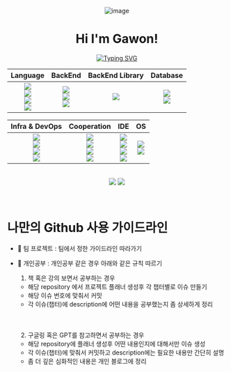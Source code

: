 <div align="center">

![image](https://github.com/user-attachments/assets/5a87422e-3c99-433d-83c6-3bf7fb13f2cb)

# Hi I'm Gawon!
<p align="center">
  <a href="https://git.io/typing-svg">
    <img src="https://readme-typing-svg.demolab.com?font=Fira+Code&weight=500&size=24&pause=1000&color=36BCF7FF&background=FFFFFF00&center=true&vCenter=true&repeat=false&width=600&lines=Purposeful+Thinking,+Meaningful+Building" alt="Typing SVG" />
  </a>
</p>


<table align="center">
  <thead>
    <tr>
      <th>Language</th>
      <th>BackEnd</th>
      <th>BackEnd Library</th>
      <th>Database</th>
    </tr>
  </thead>
  <tbody align="center">
    <tr>
      <td>
        <img src="https://img.shields.io/badge/JavaScript-F7DF1E?style=for-the-badge&logo=javascript&logoColor=black" /><br/>
        <img src="https://img.shields.io/badge/TypeScript-3178C6?style=for-the-badge&logo=typescript&logoColor=white" /><br/>
        <img src="https://img.shields.io/badge/Java-007396?style=for-the-badge&logo=java&logoColor=white" /><br/>
        <img src="https://img.shields.io/badge/Python-3776AB?style=for-the-badge&logo=python&logoColor=white" />
      </td>
      <td>
        <img src="https://img.shields.io/badge/spring%20boot-6DB33F?style=for-the-badge&logo=springboot&logoColor=white" /><br/>
        <img src="https://img.shields.io/badge/NestJS-E0234E?style=for-the-badge&logo=nestjs&logoColor=white" /><br/>
        <img src="https://img.shields.io/badge/FastAPI-009688?style=for-the-badge&logo=fastapi&logoColor=white" />
      </td>
      <td>
        <img src="https://img.shields.io/badge/TypeORM-FFA500?style=for-the-badge&logo=typeorm&logoColor=white" />
      </td>
      <td>
        <img src="https://img.shields.io/badge/MySQL-4479A1?style=for-the-badge&logo=mysql&logoColor=white" /><br/>
        <img src="https://img.shields.io/badge/MongoDB-47A248?style=for-the-badge&logo=mongodb&logoColor=white" />
      </td>
    </tr>
  </tbody>
</table>

<!-- 🔧 2nd Row: Infra / Cooperation / IDE / OS -->

<table align="center">
  <thead>
    <tr>
      <th>Infra & DevOps</th>
      <th>Cooperation</th>
      <th>IDE</th>
      <th>OS</th>
    </tr>
  </thead>
  <tbody align="center">
    <tr>
      <td>
        <img src="https://img.shields.io/badge/AWS-232F3E?style=for-the-badge&logo=amazonaws&logoColor=white" /><br/>
        <img src="https://img.shields.io/badge/AWS%20EC2-FF9900?style=for-the-badge&logo=amazonec2&logoColor=white" /><br/>
        <img src="https://img.shields.io/badge/GitHub%20Actions-2088FF?style=for-the-badge&logo=githubactions&logoColor=white" /><br/>
        <img src="https://img.shields.io/badge/Docker-2496ED?style=for-the-badge&logo=docker&logoColor=white" />
      </td>
      <td>
        <img src="https://img.shields.io/badge/Git-F05032?style=for-the-badge&logo=git&logoColor=white" /><br/>
        <img src="https://img.shields.io/badge/GitHub-181717?style=for-the-badge&logo=github&logoColor=white" /><br/>
        <img src="https://img.shields.io/badge/GitKraken-179287?style=for-the-badge&logo=gitkraken&logoColor=white" /><br/>
        <img src="https://img.shields.io/badge/Notion-000000?style=for-the-badge&logo=notion&logoColor=white" />
      </td>
      <td>
        <img src="https://img.shields.io/badge/VSCode-007ACC?style=for-the-badge&logo=visualstudiocode&logoColor=white" /><br/>
        <img src="https://img.shields.io/badge/IntelliJ IDEA-000000?style=for-the-badge&logo=intellijidea&logoColor=white" /><br/>
        <img src="https://img.shields.io/badge/WebStorm-000000?style=for-the-badge&logo=webstorm&logoColor=white" /><br/>
        <img src="https://img.shields.io/badge/pycharm-000000?style=for-the-badge&logo=pycharm&logoColor=white" />
      </td>
      <td>
        <img src="https://img.shields.io/badge/Linux-FCC624?style=for-the-badge&logo=linux&logoColor=black" /><br/>
        <img src="https://img.shields.io/badge/macOS-000000?style=for-the-badge&logo=apple&logoColor=white" />
      </td>
    </tr>
  </tbody>
</table>



<br/>
<img src="https://github-readme-stats.vercel.app/api?username=wongakim-99&show_icons=true" /> 
<img src="https://github-readme-stats.vercel.app/api/top-langs/?username=wongakim-99&hide=jupyter%20notebook&layout=compact" /> <br/>

</div>

<br/>
<br/>


# 나만의 Github 사용 가이드라인

- 📕 팀 프로젝트 : 팀에서 정한 가이드라인 따라가기
- 📌 개인공부 : 개인공부 같은 경우 아래와 같은 규칙 따르기
  1. 책 혹은 강의 보면서 공부하는 경우
  - 해당 repository 에서 프로젝트 플래너 생성후 각 챕터별로 이슈 만들기
  - 해당 이슈 번호에 맞춰서 커밋
  - 각 이슈(챕터)에 description에 어떤 내용을 공부했는지 좀 상세하게 정리<br/><br/><br/><br/>
 
  2. 구글링 혹은 GPT를 참고하면서 공부하는 경우
  - 해당 repository에 플래너 생성후 어떤 내용인지에 대해서만 이슈 생성
  - 각 이슈(챕터)에 맞춰서 커밋하고 description에는 필요한 내용만 간단히 설명
  - 좀 더 깊은 심화적인 내용은 개인 블로그에 정리

<!--
**wongakim-99/wongakim-99** is a ✨ _special_ ✨ repository because its `README.md` (this file) appears on your GitHub profile.

Here are some ideas to get you started:

- 🔭 I’m currently working on ...
- 🌱 I’m currently learning ...
- 👯 I’m looking to collaborate on ...
- 🤔 I’m looking for help with ...
- 💬 Ask me about ...
- 📫 How to reach me: ...
- 😄 Pronouns: ...
- ⚡ Fun fact: ...
-->
